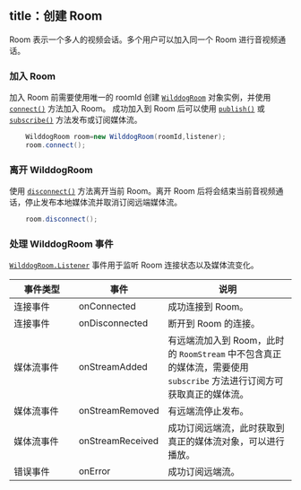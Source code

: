 title：创建 Room
---
Room 表示一个多人的视频会话。多个用户可以加入同一个 Room 进行音视频通话。

### 加入 Room
加入 Room 前需要使用唯一的 roomId 创建 [`WilddogRoom`](/conference/Android/api/wilddog-stream.html) 对象实例，并使用 [`connect()`](/conference/Android/api/wilddog-stream.html#connect()) 方法加入 Room。
成功加入到 Room 后可以使用 [`publish()`](/conference/Android/api/wilddog-room.html#publish(localStream)) 或 [`subscribe()`](/conference/Android/api/wilddog-room.html#subscribe(roomStream)) 方法发布或订阅媒体流。

```java
	WilddogRoom room=new WilddogRoom(roomId,listener);
	room.connect();
```
### 离开 WilddogRoom

使用 [`disconnect()`](/conference/Android/api/wilddog-stream.html#disconnect()) 方法离开当前 Room。离开 Room 后将会结束当前音视频通话，停止发布本地媒体流并取消订阅远端媒体流。

```java
	room.disconnect();
```

### 处理 WilddogRoom 事件

[`WilddogRoom.Listener`](/conference/Android/api/wilddog-stream-listener.html) 事件用于监听 Room 连接状态以及媒体流变化。

<style>
	table th:first-of-type {
	    width: 100px;
	}
</style>
|事件类型    |事件       |说明      |
|----------|----------|----------|
|连接事件|onConnected|成功连接到 Room。|
|连接事件|onDisconnected|断开到 Room 的连接。|
|媒体流事件|onStreamAdded|有远端流加入到 Room，此时的 `RoomStream` 中不包含真正的媒体流，需要使用 `subscribe` 方法进行订阅方可获取真正的媒体流。|
|媒体流事件|onStreamRemoved|有远端流停止发布。|
|媒体流事件|onStreamReceived|成功订阅远端流，此时获取到真正的媒体流对象，可以进行播放。|
|错误事件|onError|成功订阅远端流。|


